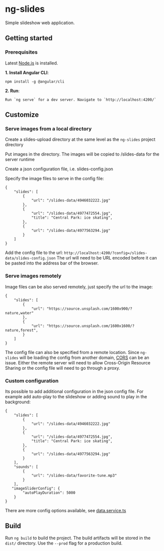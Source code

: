 # ng-slides

Simple slideshow web application. 

## Getting started

### Prerequisites

Latest [Node.js](https://www.nodejs.org/) is installed.

**1. Install Angular CLI**:
```
npm install -g @angular/cli
```
**2. Run**:
```
Run `ng serve` for a dev server. Navigate to `http://localhost:4200/`
```

## Customize

### Serve images from a local directory

Create a slides-upload directory at the same level as the `ng-slides` project directory

Put images in the directory. The images will be copied to /slides-data for the server runtime

Create a json configuration file, i.e. slides-config.json

Specify the image files to serve in the config file:

```
{
    "slides": [
        {
            "url": "/slides-data/4946032222.jpg"
        },
        {
            "url": "/slides-data/4977472554.jpg",
            "title": "Central Park: ice skating",
        },
        {
            "url": "/slides-data/4977563294.jpg"
        }
    ]
}
```

Add the config file to the url: `http://localhost:4200/?config=/slides-data/slides-config.json` The url will need to be URL encoded before it can be pasted into the address bar of the browser.

### Serve images remotely

Image files can be also served remotely, just specify the url to the image:

```
{
    "slides": [
        {
            "url": "https://source.unsplash.com/1600x900/?nature,water"
        },
        {
            "url": "https://source.unsplash.com/1600x1600/?nature,forest",
        }
    ]
}
```

The config file can also be specified from a remote location. Since `ng-slides` will be loading the config from another domain, [CORS](https://developer.mozilla.org/en-US/docs/Web/HTTP/CORS) can be an issue. Either
the remote server will need to allow Cross-Origin Resource Sharing or the config file will need to go through a proxy. 

### Custom configuration

Its possible to add additional configuration in the json config file.  For example add auto-play to the slideshow or adding sound to play in the background:

```
{
    "slides": [
        {
            "url": "/slides-data/4946032222.jpg"
        },
        {
            "url": "/slides-data/4977472554.jpg",
            "title": "Central Park: ice skating",
        },
        {
            "url": "/slides-data/4977563294.jpg"
        }
    ],
    "sounds": [
        {
            "url": "/slides-data/favorite-tune.mp3"
        }
    ],
   "imageSliderConfig": {
        "autoPlayDuration": 5000
    }
}
```

There are more config options available, see [data.service.ts](https://github.com/jnakkerud/ng-slides/blob/master/src/app/data.service.ts)

## Build

Run `ng build` to build the project. The build artifacts will be stored in the `dist/` directory. Use the `--prod` flag for a production build.

